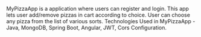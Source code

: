 MyPizzaApp is a application where users can register and login.
This app lets user add/remove pizzas in cart according to choice.
User can choose any pizza from the list of various sorts.
Technologies Used in MyPizzaApp - Java, MongoDB,  Spring Boot, Angular, JWT, Cors Configuration.
